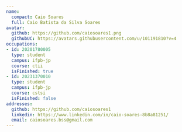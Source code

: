 ```yaml
---
name:
  compact: Caio Soares
  full: Caio Batista da Silva Soares
avatar:
  github: https://github.com/caiosoares1.png
  githubUC: https://avatars.githubusercontent.com/u/101191810?v=4
occupations:
- id: 20201780005
  type: student
  campus: ifpb-jp
  course: ctii
  isFinished: true
- id: 20231370010
  type: student
  campus: ifpb-jp
  course: cstsi
  isFinished: false
addresses:
  github: https://github.com/caiosoares1
  linkedin: https://www.linkedin.com/in/caio-soares-8b8a81251/
  email: caiosoares.bss@gmail.com
---
```

